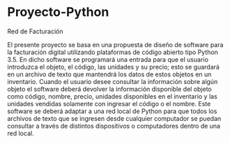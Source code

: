 # Proyecto-Python
Red de Facturación

El presente proyecto se basa en una propuesta de diseño de software para la facturación digital utilizando plataformas de código abierto tipo Python 3.5.
En dicho software se programará  una entrada para que el usuario introduzca el objeto, el código, las unidades y su precio; esto se guardará en un archivo de texto que mantendrá los datos de estos objetos en un inventario.
Cuando el usuario desee consultar la información sobre algún objeto el software deberá devolver la información disponible del objeto como código, nombre, precio, unidades disponibles en el inventario y las unidades vendidas solamente con ingresar el código o el nombre.
Este software se deberá adaptar a una red local de Python para que todos los archivos de texto que se ingresen desde cualquier computador se puedan consultar a través de distintos dispositivos o computadores dentro de una red local.
